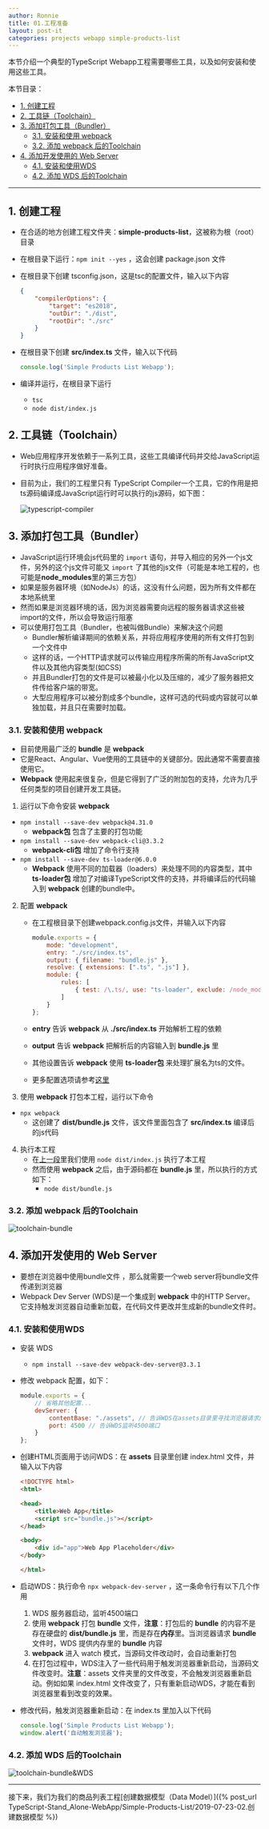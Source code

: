 ```yaml
---
author: Ronnie
title: 01.工程准备
layout: post-it
categories: projects webapp simple-products-list
---
```


本节介绍一个典型的TypeScript Webapp工程需要哪些工具，以及如何安装和使用这些工具。

本节目录：
<!-- TOC -->

- [1. 创建工程](#1-创建工程)
- [2. 工具链（Toolchain）](#2-工具链toolchain)
- [3. 添加打包工具（Bundler）](#3-添加打包工具bundler)
    - [3.1. 安装和使用 webpack](#31-安装和使用-webpack)
    - [3.2. 添加 webpack 后的Toolchain](#32-添加-webpack-后的toolchain)
- [4. 添加开发使用的 Web Server](#4-添加开发使用的-web-server)
    - [4.1. 安装和使用WDS](#41-安装和使用wds)
    - [4.2. 添加 WDS 后的Toolchain](#42-添加-wds-后的toolchain)

<!-- /TOC -->

---

## 1. 创建工程
- 在合适的地方创建工程文件夹：**simple-products-list**，这被称为根（root）目录
- 在根目录下运行：`npm init --yes` ，这会创建 package.json 文件
- 在根目录下创建 tsconfig.json，这是tsc的配置文件，输入以下内容

    ```json
    {
        "compilerOptions": {
            "target": "es2018",
            "outDir": "./dist",
            "rootDir": "./src"
        }
    }
    ```

- 在根目录下创建 **src/index.ts** 文件，输入以下代码

    ```typescript
    console.log('Simple Products List Webapp');
    ```

- 编译并运行，在根目录下运行
  - `tsc`
  - `node dist/index.js`


## 2. 工具链（Toolchain）
- Web应用程序开发依赖于一系列工具，这些工具编译代码并交给JavaScript运行时执行应用程序做好准备。
- 目前为止，我们的工程里只有 TypeScript Compiler一个工具，它的作用是把ts源码编译成JavaScript运行时可以执行的js源码，如下图：

    ![typescript-compiler](/assets/images/simple-products-list/tsc.png)

## 3. 添加打包工具（Bundler）
- JavaScript运行环境会js代码里的 `import` 语句，并导入相应的另外一个js文件，另外的这个js文件可能又 `import` 了其他的js文件（可能是本地工程的，也可能是**node_modules**里的第三方包）
- 如果是服务器环境（如NodeJs）的话，这没有什么问题，因为所有文件都在本地系统里
- 然而如果是浏览器环境的话，因为浏览器需要向远程的服务器请求这些被import的文件，所以会导致运行阻塞
- 可以使用打包工具（Bundler，也被叫做Bundle）来解决这个问题
  - Bundler解析编译期间的依赖关系，并将应用程序使用的所有文件打包到一个文件中
  - 这样的话，一个HTTP请求就可以传输应用程序所需的所有JavaScript文件以及其他内容类型(如CSS)
  - 并且Bundler打包的文件是可以被最小化以及压缩的，减少了服务器把文件传给客户端的带宽。
  - 大型应用程序可以被分割成多个bundle，这样可选的代码或内容就可以单独加载，并且只在需要时加载。

### 3.1. 安装和使用 webpack
- 目前使用最广泛的 **bundle** 是 **webpack** 
- 它是React、Angular、Vue使用的工具链中的关键部分。因此通常不需要直接使用它。
- **Webpack** 使用起来很复杂，但是它得到了广泛的附加包的支持，允许为几乎任何类型的项目创建开发工具链。

1. 运行以下命令安装 **webpack**
  - `npm install --save-dev webpack@4.31.0`
    - **webpack包** 包含了主要的打包功能
  - `npm install --save-dev webpack-cli@3.3.2`
    - **webpack-cli包** 增加了命令行支持
  - `npm install --save-dev ts-loader@6.0.0`
    - **Webpack** 使用不同的加载器（loaders）来处理不同的内容类型，其中 **ts-loader包** 增加了对编译TypeScript文件的支持，并将编译后的代码输入到 **webpack** 创建的bundle中。

2. 配置 **webpack**
   - 在工程根目录下创建webpack.config.js文件，并输入以下内容

        ```javascript
        module.exports = {
            mode: "development",
            entry: "./src/index.ts",
            output: { filename: "bundle.js" },
            resolve: { extensions: [".ts", ".js"] },
            module: {
                rules: [
                    { test: /\.ts/, use: "ts-loader", exclude: /node_modules/ }
                ]
            }
        };
        ```

    - **entry** 告诉 **webpack** 从 **./src/index.ts** 开始解析工程的依赖
    - **output** 告诉  **webpack** 把解析后的内容输入到 **bundle.js** 里
    - 其他设置告诉 **webpack** 使用 **ts-loader包** 来处理扩展名为ts的文件。
    - 更多配置选项请参考[这里](https://webpack.js.org/concepts/)

3. 使用 **webpack** 打包本工程，运行以下命令
  - `npx webpack`
    - 这创建了 **dist/bundle.js** 文件，该文件里面包含了 **src/index.ts** 编译后的js代码

4. 执行本工程
   - 在[上一段](#1-创建工程)里我们使用 `node dist/index.js` 执行了本工程
   - 然而使用 **webpack** 之后，由于源码都在 **bundle.js** 里，所以执行的方式如下：
     - `node dist/bundle.js`

### 3.2. 添加 webpack 后的Toolchain

![toolchain-bundle](/assets/images/Simple-Products-List/toolchain-bundle.png)

## 4. 添加开发使用的 Web Server
- 要想在浏览器中使用bundle文件 ，那么就需要一个web server将bundle文件传递到浏览器
- Webpack Dev Server (WDS)是一个集成到 **webpack** 中的HTTP Server。它支持触发浏览器自动重新加载，在代码文件更改并生成新的bundle文件时。

### 4.1. 安装和使用WDS

- 安装 WDS
  - `npm install --save-dev webpack-dev-server@3.3.1`
- 修改 webpack 配置，如下：

    ```javascript
    module.exports = {
        // 省略其他配置...
        devServer: {
            contentBase: "./assets", // 告诉WDS在assets目录里寻找浏览器请求的文件（除了bundle文件之外）
            port: 4500 // 告诉WDS监听4500端口
        }
    };
    ```

- 创建HTML页面用于访问WDS：在 **assets** 目录里创建 index.html 文件，并输入以下内容

    ```html
    <!DOCTYPE html>
    <html>

    <head>
        <title>Web App</title>
        <script src="bundle.js"></script>
    </head>

    <body>
        <div id="app">Web App Placeholder</div>
    </body>

    </html>
    ```

- 启动WDS：执行命令 `npx webpack-dev-server` ，这一条命令行有以下几个作用
    1. WDS 服务器启动，监听4500端口
    2. 使用 **webpack** 打包 **bundle** 文件，**注意**：打包后的 **bundle** 的内容不是存在硬盘的 **dist/bundle.js** 里，而是存在**内存**里。当浏览器请求 **bundle** 文件时，WDS 提供内存里的 **bundle** 内容
    3. **webpack** 进入 watch 模式，当源码文件改动时，会自动重新打包
    4. 在打包过程中，WDS注入了一些代码用于触发浏览器重新启动，当源码文件改变时。**注意**：assets 文件夹里的文件改变，不会触发浏览器重新启动。例如如果 index.html 文件改变了，只有重新启动WDS，才能在看到浏览器里看到改变的效果。

- 修改代码，触发浏览器重新启动：在 index.ts 里加入以下代码

    ```typescript
    console.log('Simple Products List Webapp');
    window.alert('自动触发浏览器');
    ```

### 4.2. 添加 WDS 后的Toolchain

![toolchain-bundle&WDS](/assets/images/Simple-Products-List/toolchain-bundle&WDS.png)

---

接下来，我们为我们的商品列表工程[创建数据模型（Data Model）]({% post_url TypeScript-Stand_Alone-WebApp/Simple-Products-List/2019-07-23-02.创建数据模型 %})